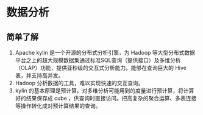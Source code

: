 # 数据分析
## 简单了解

1. Apache kylin 是一个开源的分布式分析引擎，为 Hadoop 等大型分布式数据平台之上的超大规模数据集通过标准SQL查询（提供接口）及多维分析（OLAP）功能，提供亚秒级的交互式分析能力。能够在查询巨大的 Hive 表，并支持高并发。 
2. Hadoop 分析数据的工具，难以实现快速的交互查询。
3. kylin 的基本原理是预计算。对多维分析可能用到的度量进行预计算，将计算好的结果保存成 cube ，供查询时直接访问。把高复杂的聚合运算、多表连接等操作转化成对预计算结果的查询。 




